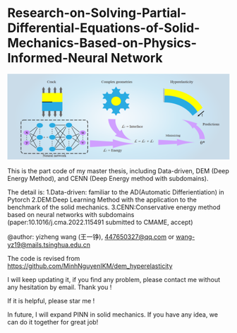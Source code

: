 # Research-on-Solving-Partial-Differential-Equations-of-Solid-Mechanics-Based-on-Physics-Informed-Neural Network

![CENN_graphic_abstract](./CENN_graphic_abstract.png)



This is the part code of my master thesis, including Data-driven, DEM (Deep Energy Method), and CENN (Deep Energy method with subdomains).

The detail is:
1.Data-driven: familiar to the AD(Automatic Differientiation) in Pytorch
2.DEM:Deep Learning Method with the application to the benchmark of the solid mechanics.
3.CENN:Conservative energy method based on neural networks with subdomains (paper:10.1016/j.cma.2022.115491 submitted to CMAME, accept) 

@author: yizheng wang (王一铮), 447650327@qq.com or wang-yz19@mails.tsinghua.edu.cn 

The code is revised from https://github.com/MinhNguyenIKM/dem_hyperelasticity

I will keep updating it, if you find any problem, please contact me without any hesitation by email. Thank you !

If it is helpful, please star me !

In future, I will expand PINN in solid mechanics. If you have any idea, we can do it together for great job!

